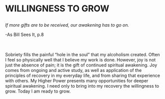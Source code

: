 # <p class='center'>WILLINGNESS TO GROW</p>

<em>If more gifts are to be received, our awakening has to go on.</em>
<br/>
<p class='right'>-As Bill Sees It, p.8</p>

<br><br>
Sobriety fills the painful “hole in the soul” that my alcoholism created. Often I feel so physically well that I believe my work is done. However, joy is not just the absence of pain; it is the gift of continued spiritual awakening. Joy comes from ongoing and active study, as well as application of the principles of recovery in my everyday life, and from sharing that experience with others. My Higher Power presents many opportunities for deeper spiritual awakening. I need only to bring into my recovery the willingness to grow. Today I am ready to grow.

